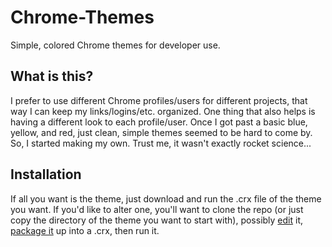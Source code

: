 # Chrome-Themes
Simple, colored Chrome themes for developer use.

## What is this?
I prefer to use different Chrome profiles/users for different projects, that way I can keep my links/logins/etc. organized. One thing that also helps is having a different look to each profile/user. Once I got past a basic blue, yellow, and red, just clean, simple themes seemed to be hard to come by. So, I started making my own. Trust me, it wasn't exactly rocket science...

## Installation
If all you want is the theme, just download and run the .crx file of the theme you want. If you'd like to alter one, you'll want to clone the repo (or just copy the directory of the theme you want to start with), possibly [edit][1] it, [package it][2] up into a .crx, then run it.

[1]: https://developer.chrome.com/extensions/themes
[2]: https://developer.chrome.com/extensions/packaging
